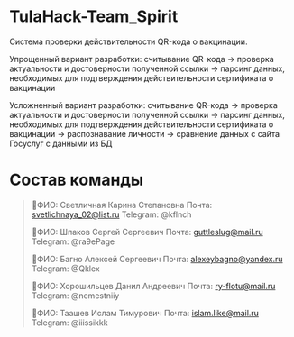 # TulaHack-Team_Spirit

Система проверки действительности QR-кода о вакцинации.

Упрощенный вариант разработки: считывание QR-кода -> проверка актуальности и достоверности полученной ссылки -> парсинг данных, необходимых для подтверждения действительности сертификата о вакцинации 

Усложненный вариант разработки: считывание QR-кода -> проверка актуальности и достоверности полученной ссылки -> парсинг данных, необходимых для подтверждения действительности сертификата о вакцинации -> распознавание личности -> сравнение данных с сайта Госуслуг с данными из БД

# Состав команды

> 👤ФИО: Светличная Карина Степановна
> Почта: svetlichnaya_02@list.ru
> Telegram: @kflnch
>
> 👤ФИО: Шпаков Сергей Сергеевич
> Почта: guttleslug@mail.ru
> Telegram: @ra9ePage
> 
> 👤ФИО: Багно Алексей Сергеевич
> Почта: alexeybagno@yandex.ru
> Telegram: @Qklex
>
> 👤ФИО: Хорошильцев Данил Андреевич
> Почта: ry-flotu@mail.ru
> Telegram: @nemestniiy
>
> 👤ФИО: Таашев Ислам Тимурович
> Почта: islam.like@mail.ru
> Telegram: @iiissikkk
